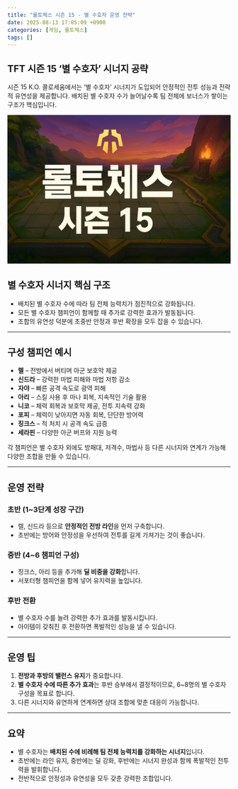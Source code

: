 ```yaml
---
title: "롤토체스 시즌 15 - 별 수호자 운영 전략"
date: 2025-08-13 17:05:09 +0900
categories: [게임, 롤토체스]
tags: []
---
```


## TFT 시즌 15 ‘별 수호자’ 시너지 공략

시즌 15 K.O. 콜로세움에서는 ‘별 수호자’ 시너지가 도입되어 안정적인 전투 성능과 전략적 유연성을 제공합니다. 배치된 별 수호자 수가 늘어날수록 팀 전체에 보너스가 쌓이는 구조가 핵심입니다.

![tft](assets/img/tft/1754737251915.png)

## 별 수호자 시너지 핵심 구조

- 배치된 별 수호자 수에 따라 팀 전체 능력치가 점진적으로 강화됩니다.  
- 모든 별 수호자 챔피언이 함께할 때 추가로 강력한 효과가 발동됩니다.  
- 조합의 유연성 덕분에 초중반 안정과 후반 확장을 모두 잡을 수 있습니다.

---

## 구성 챔피언 예시

- **렐** – 전방에서 버티며 아군 보호막 제공  
- **신드라** – 강력한 마법 피해와 마법 저항 감소  
- **자야** – 빠른 공격 속도로 광역 피해  
- **아리** – 스킬 사용 후 마나 회복, 지속적인 기술 활용  
- **니코** – 체력 회복과 보호막 제공, 전투 지속력 강화  
- **포피** – 체력이 낮아지면 자동 회복, 단단한 방어력  
- **징크스** – 적 처치 시 공격 속도 급증  
- **세라핀** – 다양한 아군 버프와 지원 능력

각 챔피언은 별 수호자 외에도 방패대, 저격수, 마법사 등 다른 시너지와 연계가 가능해 다양한 조합을 만들 수 있습니다.

---

## 운영 전략

### 초반 (1~3단계 성장 구간)
- 렐, 신드라 등으로 **안정적인 전방 라인**을 먼저 구축합니다.  
- 초반에는 방어와 안정성을 우선하여 전투를 길게 가져가는 것이 좋습니다.

### 중반 (4~6 챔피언 구성)
- 징크스, 아리 등을 추가해 **딜 비중을 강화**합니다.  
- 서포터형 챔피언을 함께 넣어 유지력을 높입니다.

### 후반 전환
- 별 수호자 수를 늘려 강력한 추가 효과를 발동시킵니다.  
- 아이템이 갖춰진 후 전환하면 폭발적인 성능을 낼 수 있습니다.

---

## 운영 팁

1. **전방과 후방의 밸런스 유지**가 중요합니다.  
2. **별 수호자 수에 따른 추가 효과**는 후반 승부에서 결정적이므로, 6~8명의 별 수호자 구성을 목표로 합니다.  
3. 다른 시너지와 유연하게 연계하면 상대 조합에 맞춘 대응이 가능합니다.

---

## 요약

- 별 수호자는 **배치된 수에 비례해 팀 전체 능력치를 강화하는 시너지**입니다.  
- 초반에는 라인 유지, 중반에는 딜 강화, 후반에는 시너지 완성과 함께 폭발적인 전투력을 발휘합니다.  
- 전반적으로 안정성과 유연성을 모두 갖춘 강력한 조합입니다.
